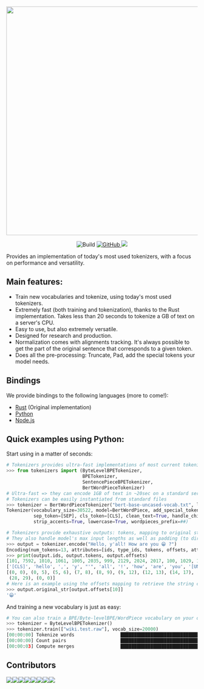 <p align="center">
    <br>
    <img src="https://huggingface.co/landing/assets/tokenizers/tokenizers-logo.png" width="600"/>
    <br>
<p>
<p align="center">
    <img alt="Build" src="https://github.com/huggingface/tokenizers/workflows/Rust/badge.svg">
    <a href="https://github.com/huggingface/tokenizers/blob/master/LICENSE">
        <img alt="GitHub" src="https://img.shields.io/github/license/huggingface/tokenizers.svg?color=blue&cachedrop">
    </a>
    </a>
    <a href="https://pepy.tech/project/tokenizers/week">
        <img src="https://pepy.tech/badge/tokenizers/week" />
    </a>
</p>

Provides an implementation of today's most used tokenizers, with a focus on performance and
versatility.

## Main features:

 - Train new vocabularies and tokenize, using today's most used tokenizers.
 - Extremely fast (both training and tokenization), thanks to the Rust implementation. Takes
   less than 20 seconds to tokenize a GB of text on a server's CPU.
 - Easy to use, but also extremely versatile.
 - Designed for research and production.
 - Normalization comes with alignments tracking. It's always possible to get the part of the
   original sentence that corresponds to a given token.
 - Does all the pre-processing: Truncate, Pad, add the special tokens your model needs.

## Bindings

We provide bindings to the following languages (more to come!):
  - [Rust](https://github.com/huggingface/tokenizers/tree/master/tokenizers) (Original implementation)
  - [Python](https://github.com/huggingface/tokenizers/tree/master/bindings/python)
  - [Node.js](https://github.com/huggingface/tokenizers/tree/master/bindings/node)
 
## Quick examples using Python:

Start using in a matter of seconds:

```python
# Tokenizers provides ultra-fast implementations of most current tokenizers:
>>> from tokenizers import (ByteLevelBPETokenizer,
                            BPETokenizer,
                            SentencePieceBPETokenizer,
                            BertWordPieceTokenizer)
# Ultra-fast => they can encode 1GB of text in ~20sec on a standard server's CPU
# Tokenizers can be easily instantiated from standard files
>>> tokenizer = BertWordPieceTokenizer("bert-base-uncased-vocab.txt", lowercase=True)
Tokenizer(vocabulary_size=30522, model=BertWordPiece, add_special_tokens=True, unk_token=[UNK], 
          sep_token=[SEP], cls_token=[CLS], clean_text=True, handle_chinese_chars=True, 
          strip_accents=True, lowercase=True, wordpieces_prefix=##)

# Tokenizers provide exhaustive outputs: tokens, mapping to original string, attention/special token masks.
# They also handle model's max input lengths as well as padding (to directly encode in padded batches)
>>> output = tokenizer.encode("Hello, y'all! How are you 😁 ?")
Encoding(num_tokens=13, attributes=[ids, type_ids, tokens, offsets, attention_mask, special_tokens_mask, overflowing, original_str, normalized_str])
>>> print(output.ids, output.tokens, output.offsets)
[101, 7592, 1010, 1061, 1005, 2035, 999, 2129, 2024, 2017, 100, 1029, 102]
['[CLS]', 'hello', ',', 'y', "'", 'all', '!', 'how', 'are', 'you', '[UNK]', '?', '[SEP]']
[(0, 0), (0, 5), (5, 6), (7, 8), (8, 9), (9, 12), (12, 13), (14, 17), (18, 21), (22, 25), (26, 27),
 (28, 29), (0, 0)]
# Here is an example using the offsets mapping to retrieve the string coresponding to the 10th token:
>>> output.original_str[output.offsets[10]]
'😁'
```

And training a new vocabulary is just as easy:

```python
# You can also train a BPE/Byte-levelBPE/WordPiece vocabulary on your own files
>>> tokenizer = ByteLevelBPETokenizer()
>>> tokenizer.train(["wiki.test.raw"], vocab_size=20000)
[00:00:00] Tokenize words                 ████████████████████████████████████████   20993/20993
[00:00:00] Count pairs                    ████████████████████████████████████████   20993/20993
[00:00:03] Compute merges                 ████████████████████████████████████████   19375/19375
```
 
## Contributors
  
[![](https://sourcerer.io/fame/clmnt/huggingface/tokenizers/images/0)](https://sourcerer.io/fame/clmnt/huggingface/tokenizers/links/0)[![](https://sourcerer.io/fame/clmnt/huggingface/tokenizers/images/1)](https://sourcerer.io/fame/clmnt/huggingface/tokenizers/links/1)[![](https://sourcerer.io/fame/clmnt/huggingface/tokenizers/images/2)](https://sourcerer.io/fame/clmnt/huggingface/tokenizers/links/2)[![](https://sourcerer.io/fame/clmnt/huggingface/tokenizers/images/3)](https://sourcerer.io/fame/clmnt/huggingface/tokenizers/links/3)[![](https://sourcerer.io/fame/clmnt/huggingface/tokenizers/images/4)](https://sourcerer.io/fame/clmnt/huggingface/tokenizers/links/4)[![](https://sourcerer.io/fame/clmnt/huggingface/tokenizers/images/5)](https://sourcerer.io/fame/clmnt/huggingface/tokenizers/links/5)[![](https://sourcerer.io/fame/clmnt/huggingface/tokenizers/images/6)](https://sourcerer.io/fame/clmnt/huggingface/tokenizers/links/6)[![](https://sourcerer.io/fame/clmnt/huggingface/tokenizers/images/7)](https://sourcerer.io/fame/clmnt/huggingface/tokenizers/links/7)

